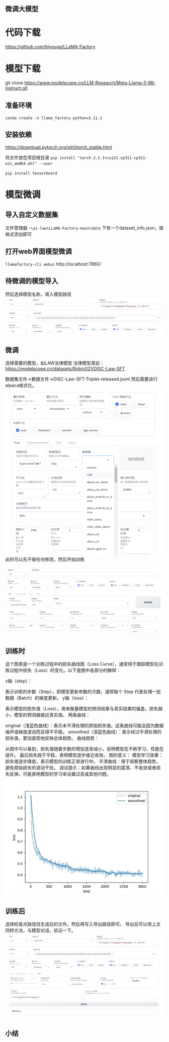 ## 微调大模型
# 代码下载
https://github.com/hiyouga/LLaMA-Factory

# 模型下载
 git clone https://www.modelscope.cn/LLM-Research/Meta-Llama-3-8B-Instruct.git

## 准备环境
`conda create -n llama_factory python=3.11.1`

## 安装依赖
https://download.pytorch.org/whl/torch_stable.html

将文件放在项目根目录
`pip install "torch-2.2.1+cu121-cp311-cp311-win_amd64.whl" --user`

`pip install tensorboard`

# 模型微调


## 导入自定义数据集
文件管理器 `~\ai-law\LLaMA-Factory-main\data`
下有一个dataset_info.json，按格式添加即可

## 打开web界面模型微调
`llamafactory-cli webui`
http://localhost:7860/

## 待微调的模型导入
然后选择模型名称，填入模型路径
![alt text](image-2.png)

## 微调
选择需要的模型，如LAW法律模型
法律模型源自：https://modelscope.cn/datasets/Robin021/DISC-Law-SFT

数据集文件->数据文件->DISC-Law-SFT-Triplet-released.jsonl
然后需要进行alpaca格式化。

![alt text](image-1.png)
此时可以先不做任何修改，然后开始训练

![alt text](image.png)

## 训练时
这个图表是一个训练过程中的损失曲线图（Loss Curve），通常用于跟踪模型在训练过程中损失（Loss）的变化。以下是图中各部分的解释：

x轴（step）：

表示训练的步数（Step），即模型更新参数的次数。通常每个 Step 代表处理一批数据（Batch）的梯度更新。
y轴（loss）：

表示模型的损失值（Loss），用来衡量模型的预测结果与真实结果的偏差。损失越小，模型的预测越接近真实值。
两条曲线：

original（浅蓝色曲线）：表示未平滑处理的原始损失值。这条曲线可能会因为数据噪声或梯度波动而显得不平稳。
smoothed（深蓝色曲线）：表示经过平滑处理的损失值，更加直观地反映总体趋势。
曲线趋势：

从图中可以看到，损失值随着步数的增加逐渐减小，说明模型在不断学习，性能在提升。
最后损失趋于平稳，表明模型逐步接近收敛。
图的意义：
模型学习效果：损失值逐步降低，表示模型的训练正常进行中。
平滑曲线：用于观察整体趋势，避免原始损失的波动干扰。
调试提示：如果曲线出现明显的震荡、不收敛或者损失反弹，可能表明模型的学习率设置过高或其他问题。
![alt text](下载.jpg)

## 训练后
选择检查点路径找生成后的文件。然后再写入导出路径即可。
导出后可以用上文同样方法，与模型对话，验证一下。
![alt text](image-3.png)

## 小结
